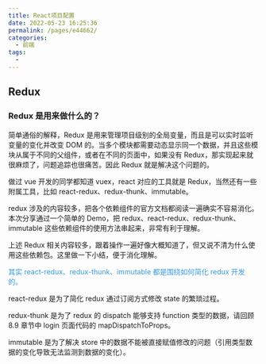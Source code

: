 ```yaml
---
title: React项目配置
date: 2022-05-23 16:25:36
permalink: /pages/e44662/
categories:
  - 前端
tags:
  - 
---
```



## Redux

### Redux 是用来做什么的？

简单通俗的解释，Redux 是用来管理项目级别的全局变量，而且是可以实时监听变量的变化并改变 DOM 的。当多个模块都需要动态显示同一个数据，并且这些模块从属于不同的父组件，或者在不同的页面中，如果没有 Redux，那实现起来就很麻烦了，问题追踪也很痛苦。因此 Redux 就是解决这个问题的。

做过 vue 开发的同学都知道 vuex，react 对应的工具就是 Redux，当然还有一些附属工具，比如 react-redux、redux-thunk、immutable。

redux 涉及的内容较多，把各个依赖组件的官方文档都阅读一遍确实不容易消化。本次分享通过一个简单的 Demo，把 redux、react-redux、redux-thunk、immutable 这些依赖组件的使用方法串起来，非常有利于理解。

上述 Redux 相关内容较多，跟着操作一遍好像大概知道了，但又说不清为什么使用这些依赖包。这里做一下小结，便于消化理解。

<font color=#3498db>其实 react-redux、redux-thunk、immutable 都是围绕如何简化 redux 开发的。</font>

react-redux 是为了简化 redux 通过订阅方式修改 state 的繁琐过程。

redux-thunk 是为了 redux 的 dispatch 能够支持 function 类型的数据，请回顾 8.9 章节中 login 页面代码的 mapDispatchToProps。

immutable 是为了解决 store 中的数据不能被直接赋值修改的问题（引用类型数据的变化导致无法监测到数据的变化）。

